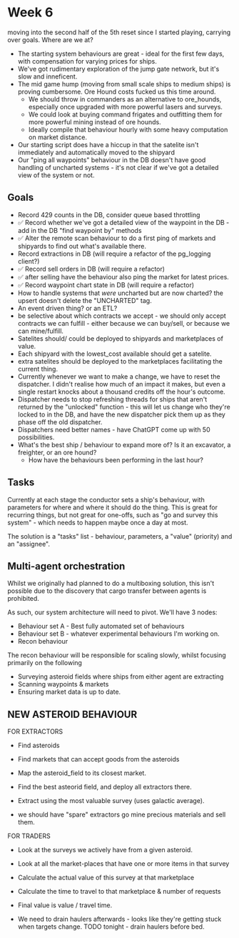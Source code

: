 # Week 6

moving into the second half of the 5th reset since I started playing, carrying over goals.
Where are we at? 
* The starting system behaviours are great - ideal for the first few days, with compensation for varying prices for ships.
* We've got rudimentary exploration of the jump gate network, but it's slow and inneficent.
* The mid game hump (moving from small scale ships to medium ships) is proving cumbersome. Ore Hound costs fucked us this time around. 
  * We should throw in commanders as an alternative to ore_hounds, especially once upgraded with more powerful lasers and surveys.
  * We could look at buying command frigates and outfitting them for more powerful mining instead of ore hounds.
  * Ideally compile that behaviour hourly with some heavy computation on market distance.
* Our starting script does have a hiccup in that the satelite isn't immediately and automatically moved to the shipyard
* Our "ping all waypoints" behaviour in the DB doesn't have good handling of uncharted systems - it's not clear if we've got a detailed view of the system or not.

## Goals

* Record 429 counts in the DB, consider queue based throttling 
* ✅ Record whether we've got a detailed view of the waypoint in the DB - add in the DB "find waypoint by" methods
* ✅ Alter the remote scan behaviour to do a first ping of markets and shipyards to find out what's available there.
* Record extractions in DB (will require a refactor of the pg_logging client?)
* ✅ Record sell orders in DB (will require a refactor)
 * ✅ after selling have the behaviour also ping the market for latest prices.
* ✅ Record waypoint chart state in DB (will require a refactor)
 * How to handle systems that _were_ uncharted but are now charted? the upsert doesn't delete the "UNCHARTED" tag. 
 * An event driven thing? or an ETL?
* be selective about which contracts we accept - we should only accept contracts we can fulfill - either because we can buy/sell, or because we can mine/fulfill.
* Satelites should/ could be deployed to shipyards and marketplaces of value.
 * Each shipyard with the lowest_cost available should get a satelite.
 * extra satelites should be deployed to the marketplaces facilitating the current thing.
* Currently whenever we want to make a change, we have to reset the dispatcher. I didn't realise how much of an impact it makes, but even a single restart knocks about a thousand credits off the hour's outcome.
 * Dispatcher needs to stop refreshing threads for ships that aren't returned by the "unlocked" function - this will let us change who they're locked to in the DB, and have the new dispatcher pick them up as they phase off the old dispatcher.
 * Dispatchers need better names - have ChatGPT come up with 50 possibilities.
 * What's the best ship / behaviour to expand more of? Is it an excavator, a freighter, or an ore hound? 
   * How have the behaviours been performing in the last hour?
## Tasks

Currently at each stage the conductor sets a ship's behaviour, with parameters for where and where it should do the thing.
This is great for recurring things, but not great for one-offs, such as "go and survey this system" - which needs to happen maybe once a day at most.

The solution is a "tasks" list - behaviour, parameters, a "value" (priority) and an "assignee". 


## Multi-agent orchestration

Whilst we originally had planned to do a multiboxing solution, this isn't possible due to the discovery that cargo transfer between agents is prohibited.

As such, our system architecture will need to pivot.
We'll have 3 nodes:
* Behaviour set A - Best fully automated set of behaviours
* Behaviour set B - whatever experimental behaviours I'm working on.
* Recon behaviour 

The recon behaviour will be responsible for scaling slowly, whilst focusing primarily on the following
* Surveying asteroid fields where ships from either agent are extracting
* Scanning waypoints & markets
* Ensuring market data is up to date. 



## NEW ASTEROID BEHAVIOUR
FOR EXTRACTORS

* Find asteroids
* Find markets that can accept goods from the asteroids
* Map the asteroid_field to its closest market. 
* Find the best asteorid field, and deploy all extractors there.
* Extract using the most valuable survey (uses galactic average).

* we should have "spare" extractors go mine precious materials and sell them.

FOR TRADERS
* Look at the surveys we actively have from a given asteroid.
* Look at all the market-places that have one or more items in that survey

* Calculate the actual value of this survey at that marketplace
* Calculate the time to travel to that marketplace & number of requests
* Final value is value / travel time.
* We need to drain haulers afterwards - looks like they're getting stuck when targets change. TODO tonight - drain haulers before bed.

  
